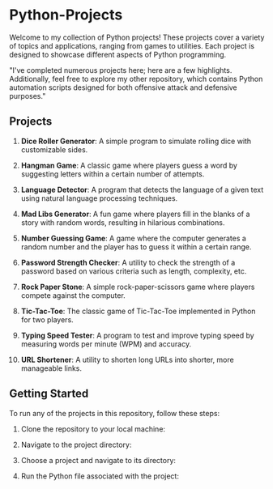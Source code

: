 # Python-Projects

Welcome to my collection of Python projects! These projects cover a variety of topics and applications, ranging from games to utilities. Each project is designed to showcase different aspects of Python programming.

"I've completed numerous projects here; here are a few highlights. Additionally, feel free to explore my other repository, which contains Python automation scripts designed for both offensive attack and defensive purposes." 

## Projects

1. **Dice Roller Generator**: A simple program to simulate rolling dice with customizable sides.
   
2. **Hangman Game**: A classic game where players guess a word by suggesting letters within a certain number of attempts.

3. **Language Detector**: A program that detects the language of a given text using natural language processing techniques.

4. **Mad Libs Generator**: A fun game where players fill in the blanks of a story with random words, resulting in hilarious combinations.

5. **Number Guessing Game**: A game where the computer generates a random number and the player has to guess it within a certain range.

6. **Password Strength Checker**: A utility to check the strength of a password based on various criteria such as length, complexity, etc.

7. **Rock Paper Stone**: A simple rock-paper-scissors game where players compete against the computer.

8. **Tic-Tac-Toe**: The classic game of Tic-Tac-Toe implemented in Python for two players.

9. **Typing Speed Tester**: A program to test and improve typing speed by measuring words per minute (WPM) and accuracy.

10. **URL Shortener**: A utility to shorten long URLs into shorter, more manageable links.

## Getting Started

To run any of the projects in this repository, follow these steps:

1. Clone the repository to your local machine:

2. Navigate to the project directory:

3. Choose a project and navigate to its directory:

4. Run the Python file associated with the project:




